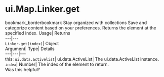  
#  ui.Map.Linker.get
bookmark_borderbookmark Stay organized with collections  Save and categorize content based on your preferences.
Returns the element at the specified index. 
Usage| Returns  
---|---  
`Linker.get(index)`| Object  
Argument| Type| Details  
---|---|---  
this: `ui.data.activelist`| ui.data.ActiveList| The ui.data.ActiveList instance.  
`index`| Number| The index of the element to return.  
Was this helpful?
